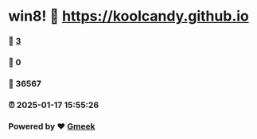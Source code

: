 # win8! :link: https://koolcandy.github.io 
### :page_facing_up: [3](https://koolcandy.github.io/tag.html) 
### :speech_balloon: 0 
### :hibiscus: 36567 
### :alarm_clock: 2025-01-17 15:55:26 
### Powered by :heart: [Gmeek](https://github.com/Meekdai/Gmeek)
